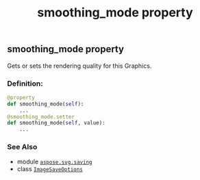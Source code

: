 ﻿---
title: smoothing_mode property
second_title: Aspose.SVG for Python via .NET API References
description: 
type: docs
weight: 90
url: /python-net/aspose.svg.saving/imagesaveoptions/smoothing_mode/
is_root: false
---

## smoothing_mode property


Gets or sets the rendering quality for this Graphics.
### Definition:
```python
@property
def smoothing_mode(self):
    ...
@smoothing_mode.setter
def smoothing_mode(self, value):
    ...
```

### See Also
* module [`aspose.svg.saving`](../../)
* class [`ImageSaveOptions`](/svg/python-net/aspose.svg.saving/imagesaveoptions)
